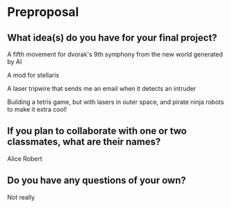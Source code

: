 # Preproposal

## What idea(s) do you have for your final project?

A fifth movement for dvorak's 9th symphony from the new world generated by AI

A mod for stellaris

A laser tripwire that sends me an email when it detects an intruder

Building a tetris game, but with lasers in outer space, and pirate ninja robots to make it extra cool!




## If you plan to collaborate with one or two classmates, what are their names?

Alice 
Robert

## Do you have any questions of your own?

Not really

